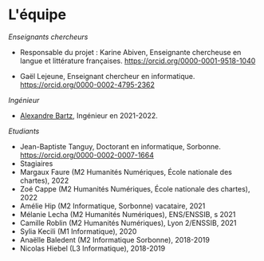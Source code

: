 # L'équipe

_Enseignants chercheurs_

- Responsable du projet : Karine Abiven, Enseignante chercheuse en langue et littérature françaises.
https://orcid.org/0000-0001-9518-1040

- Gaël Lejeune, Enseignant chercheur  en informatique. https://orcid.org/0000-0002-4795-2362

_Ingénieur_

- [Alexandre Bartz](https://cv.archives-ouvertes.fr/alexandre-bartz?langChosen=fr), Ingénieur en 2021-2022. 

_Etudiants_
- Jean-Baptiste Tanguy, Doctorant en informatique, Sorbonne. https://orcid.org/0000-0002-0007-1664
- Stagiaires
- Margaux Faure (M2 Humanités Numériques, École nationale des chartes), 2022
- Zoé Cappe (M2 Humanités Numériques, École nationale des chartes), 2022
- Amélie Hip (M2 Informatique, Sorbonne) vacataire, 2021
- Mélanie Lecha (M2 Humanités Numériques), ENS/ENSSIB, s 2021
- Camille Roblin (M2 Humanités Numériques), Lyon 2/ENSSIB, 2021
- Sylia Kecili (M1 Informatique), 2020
- Anaëlle Baledent (M2 Informatique Sorbonne), 2018-2019
- Nicolas Hiebel (L3 Informatique),  2018-2019

